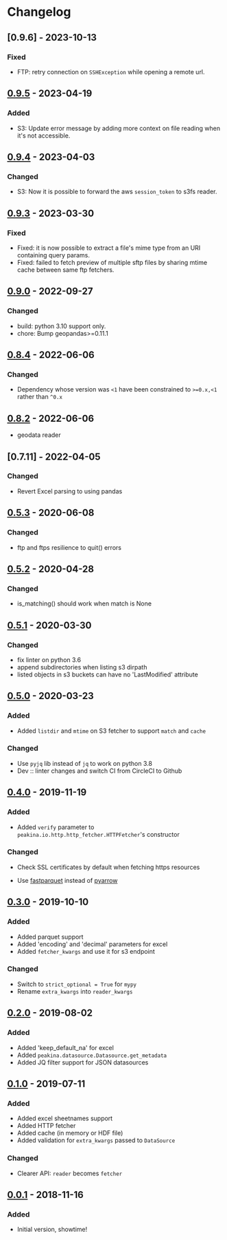 # Changelog

## [0.9.6] - 2023-10-13

### Fixed

- FTP: retry connection on `SSHException` while opening a remote url.

## [0.9.5] - 2023-04-19

### Added

- S3: Update error message by adding more context on file reading when it's not accessible.

## [0.9.4] - 2023-04-03

### Changed

- S3: Now it is possible to forward the aws `session_token` to s3fs reader.

## [0.9.3] - 2023-03-30

### Fixed

- Fixed: it is now possible to extract a file's mime type from an URI containing query params.
- Fixed: failed to fetch preview of multiple sftp files by sharing mtime cache between same ftp fetchers.

## [0.9.0] - 2022-09-27

### Changed

- build: python 3.10 support only.
- chore: Bump geopandas>=0.11.1

## [0.8.4] -   2022-06-06

### Changed

- Dependency whose version was `<1` have been constrained to `>=0.x,<1` rather than `^0.x`

## [0.8.2] -   2022-06-06
- geodata reader


## [0.7.11] -  2022-04-05

### Changed
- Revert Excel parsing to using pandas

## [0.5.3] - 2020-06-08

### Changed
- ftp and ftps resilience to quit() errors

## [0.5.2] - 2020-04-28

### Changed
- is_matching() should work when match is None

## [0.5.1] - 2020-03-30

### Changed
- fix linter on python 3.6
- append subdirectories when listing s3 dirpath
- listed objects in s3 buckets can have no \'LastModified\' attribute

## [0.5.0] - 2020-03-23

### Added

- Added `listdir` and `mtime` on S3 fetcher to support `match` and `cache`

### Changed

- Use `pyjq` lib instead of `jq` to work on python 3.8
- Dev :: linter changes and switch CI from CircleCI to Github

## [0.4.0] - 2019-11-19

### Added

- Added `verify` parameter to `peakina.io.http.http_fetcher.HTTPFetcher`'s constructor

### Changed

- Check SSL certificates by default when fetching https resources

- Use [fastparquet](https://fastparquet.readthedocs.io/en/latest/) instead of
  [pyarrow](https://pypi.org/project/pyarrow/#description)

## [0.3.0] - 2019-10-10

### Added

- Added parquet support
- Added 'encoding' and 'decimal' parameters for excel
- Added `fetcher_kwargs` and use it for s3 endpoint

### Changed

- Switch to `strict_optional = True` for `mypy`
- Rename `extra_kwargs` into `reader_kwargs`

## [0.2.0] - 2019-08-02

### Added

- Added 'keep_default_na' for excel
- Added `peakina.datasource.Datasource.get_metadata`
- Added JQ filter support for JSON datasources

## [0.1.0] - 2019-07-11

### Added

- Added excel sheetnames support
- Added HTTP fetcher
- Added cache (in memory or HDF file)
- Added validation for `extra_kwargs` passed to `DataSource`

### Changed

- Clearer API: `reader` becomes `fetcher`

## [0.0.1] - 2018-11-16

### Added

- Initial version, showtime!

[0.9.5]: https://github.com/ToucanToco/peakina/compare/v0.9.4...v0.9.5
[0.9.4]: https://github.com/ToucanToco/peakina/compare/v0.9.0...v0.9.4
[0.9.3]: https://github.com/ToucanToco/peakina/compare/v0.9.0...v0.9.3
[0.9.0]: https://github.com/ToucanToco/peakina/compare/v0.8.4...v0.9.0
[0.8.4]: https://github.com/ToucanToco/peakina/compare/v0.8.3...v0.8.4
[0.8.3]: https://github.com/ToucanToco/peakina/compare/v0.8.2...v0.8.3
[0.8.2]: https://github.com/ToucanToco/peakina/compare/v0.8.1...v0.8.2
[0.5.3]: https://github.com/ToucanToco/peakina/compare/v0.5.2...v0.5.3
[0.5.2]: https://github.com/ToucanToco/peakina/compare/v0.5.1...v0.5.2
[0.5.1]: https://github.com/ToucanToco/peakina/compare/v0.5.0...v0.5.1
[0.5.0]: https://github.com/ToucanToco/peakina/compare/v0.4.0...v0.5.0
[0.4.0]: https://github.com/ToucanToco/peakina/compare/v0.3.0...v0.4.0
[0.3.0]: https://github.com/ToucanToco/peakina/compare/v0.2.0...v0.3.0
[0.2.0]: https://github.com/ToucanToco/peakina/compare/v0.1.0...v0.2.0
[0.1.0]: https://github.com/ToucanToco/peakina/compare/v0.0.1...v0.1.0
[0.0.1]: https://github.com/ToucanToco/peakina/tree/v0.0.1
